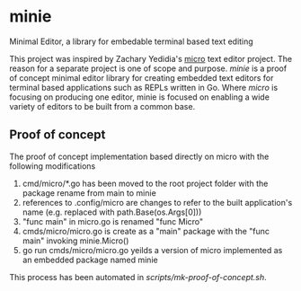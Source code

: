 
# minie

Minimal Editor, a library for embedable terminal based text editing

This project was inspired by Zachary Yedidia's [micro](https://github.com/zyedidia/micro) text editor project.
The reason for a separate project is one of scope and purpose. _minie_ is a proof of concept minimal editor library
for creating embedded text editors for terminal based applications such as REPLs written in Go. Where
_micro_ is focusing on producing one editor, minie is focused on enabling a wide variety of editors to be
built from a common base.

## Proof of concept

The proof of concept implementation based directly on micro with the following modifications

1. cmd/micro/\*.go has been moved to the root project folder with the package rename from main to minie
2. references to .config/micro are changes to refer to the built application's name (e.g. replaced with path.Base(os.Args[0]))
3. "func main" in micro.go is renamed "func Micro"
4. cmds/micro/micro.go is create as a "main" package with the "func main" invoking minie.Micro()
5. go run cmds/micro/micro.go yeilds a version of micro implemented as an embedded package named minie

This process has been automated in _scripts/mk-proof-of-concept.sh_.



